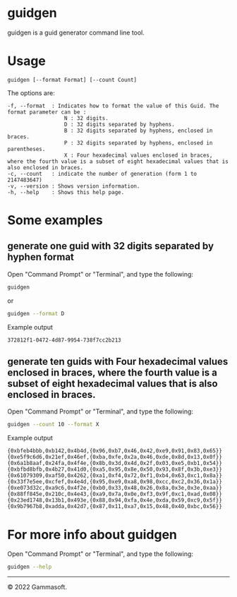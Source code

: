 # guidgen

guidgen is a guid generator command line tool.

# Usage

```
guidgen [--format Format] [--count Count]
```

The options are:

```
-f, --format  : Indicates how to format the value of this Guid. The format parameter can be :
                  N : 32 digits.
                  D : 32 digits separated by hyphens.
                  B : 32 digits separated by hyphens, enclosed in braces.
                  P : 32 digits separated by hyphens, enclosed in parentheses.
                  X : Four hexadecimal values enclosed in braces, where the fourth value is a subset of eight hexadecimal values that is also enclosed in braces.
-c, --count   : indicate the number of generation (form 1 to 2147483647)
-v, --version : Shows version information.
-h, --help    : Shows this help page.
```

# Some examples

## generate one guid with 32 digits separated by hyphen format

Open "Command Prompt" or "Terminal", and type the following:

```bash
guidgen
```

or

```bash
guidgen --format D
```

Example output

```
372812f1-0472-4d87-9954-738f7cc2b213
```

## generate ten guids with Four hexadecimal values enclosed in braces, where the fourth value is a subset of eight hexadecimal values that is also enclosed in braces.

Open "Command Prompt" or "Terminal", and type the following:

```bash
guidgen --count 10 --format X
```

Example output

```
{0xbfeb4bbb,0xb142,0x4b4d,{0x96,0xb7,0x46,0x42,0xe9,0x91,0x83,0x65}}
{0xe5f9c6d6,0x21ef,0x46ef,{0xba,0xfe,0x2a,0x46,0xde,0x8d,0x13,0x0f}}
{0x6a1b8aaf,0x24fa,0x4f4e,{0x8b,0x3d,0x4d,0x2f,0x03,0xe5,0xb1,0x54}}
{0xbfbd8bfb,0x4b27,0x41d0,{0xa5,0x95,0x8e,0x50,0x93,0x8f,0x3b,0xe3}}
{0x61079309,0xaf50,0x4262,{0xa1,0xf4,0x72,0xf1,0xb4,0x63,0xc1,0x8a}}
{0x33f7e5ee,0xcfef,0x4e4d,{0x95,0xe9,0xa8,0x98,0xcc,0xc2,0x36,0x1a}}
{0xe073d32c,0xa9c6,0x4f2e,{0xb0,0x33,0x48,0x26,0x8a,0x3e,0x3e,0xaa}}
{0x88ff845e,0x210c,0x4e43,{0xa9,0x7a,0x0e,0xf3,0x9f,0xc1,0xad,0x08}}
{0x23ed1748,0x13b1,0x493e,{0x88,0x94,0xfa,0x4e,0xda,0x59,0xc9,0x5f}}
{0x9b7967b8,0xadda,0x42d7,{0x87,0x11,0xa7,0x15,0x48,0x40,0xbc,0x56}}
```

# For more info about guidgen

Open "Command Prompt" or "Terminal", and type the following:

```bash
guidgen --help
```

______________________________________________________________________________________________

© 2022 Gammasoft.
